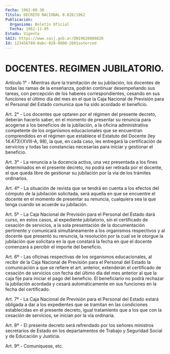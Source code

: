 ```yaml
---
Fecha: 1962-08-30
Título: DECRETO NACIONAL 8.820/1962
Publicación:
  Organismo: Boletín Oficial
  Fecha: 1962-11-05
Estado: Vigente
SAIJ: https://www.saij.gob.ar/DN19620008820
Id: 123456789-0abc-028-8000-2691soterced
---
```

# DOCENTES. REGIMEN JUBILATORIO.

<a id="1"></a>
Artículo 1° - Mientras dure la tramitación de su jubilación, los docentes de todas las ramas de la enseñanza, podrán continuar desempeñando sus tareas, con percepción de los haberes correspondientes, cesando en sus funciones el último día del mes en el que la Caja Nacional de Previsión para el Personal del Estado comunica que ha sido acordado el beneficio.

<a id="2"></a>
Art. 2° - Los docentes que optaren por el régimen del presente decreto, deberán hacerlo saber, en el momento de presentar su renuncia para acogerse a los beneficios de la jubilación, a la oficina administrativa competente de los organismos educacionales que se encuentran comprendidos en el régimen que establece el Estatuto del Docente (ley 14.473)(XVIII-A, 98), la que, en cada caso, les entregará la certificación de servicios y todas las constancias necesarias para iniciar y gestionar el beneficio.

<a id="3"></a>
Art. 3° - La renuncia a la docencia activa, una vez presentada a los fines determinados en el presente decreto, no podrá ser retirada por el docente, el que queda libre de gestionar su jubilación por la vía de los trámites ordinarios.

<a id="4"></a>
Art. 4º - La situación de revista que se tendrá en cuenta a los efectos del cómputo de la jubilación solicitada, será aquella en que se encuentre el docente en el momento de presentar su renuncia, cualquiera sea la que tenga cuando se acuerde su jubilación.

<a id="5"></a>
Art. 5º - La Caja Nacional de Previsión para el Personal del Estado dará curso, en estos casos, al expediente jubilatorio, sin el certificado de cesación de servicios, a la sola presentación de la documentación pertinente y comunicará simultáneamente a los organismos respectivos y al docente que presentó su renuncia, la resolución por la cual se le otorgue la jubilación que solicitara en la que constará la fecha en que el docente comenzará a percibir el importe del beneficio.

<a id="6"></a>
Art. 6º - Las oficinas respectivas de los organismos educacionales, al recibir de la Caja Nacional de Previsión para el Personal del Estado la comunicación a que se refiere el art. anterior, extenderán el certificado de cesación de servicios con fecha del último día del mes anterior al que la caja fije para iniciar el pago del beneficio. El beneficiario no podrá rechazar la jubilación acordada y cesará automáticamente en sus funciones en la fecha del certificado.

<a id="7"></a>
Art. 7º - La Caja Nacional de Previsión para el Personal del Estado estará obligada a dar a los expedientes que se tramitan en las condiciones establecidas en el presente decreto, igual tratamiento que a los que con la cesación de servicios, se inician por la vía ordinaria.

<a id="8"></a>
Art. 8º - El presente decreto será refrendado por los señores ministros secretarios de Estado en los departamentos de Trabajo y Seguridad Social y de Educación y Justicia.

<a id="9"></a>
Art. 9º.- Comuníquese, etc.